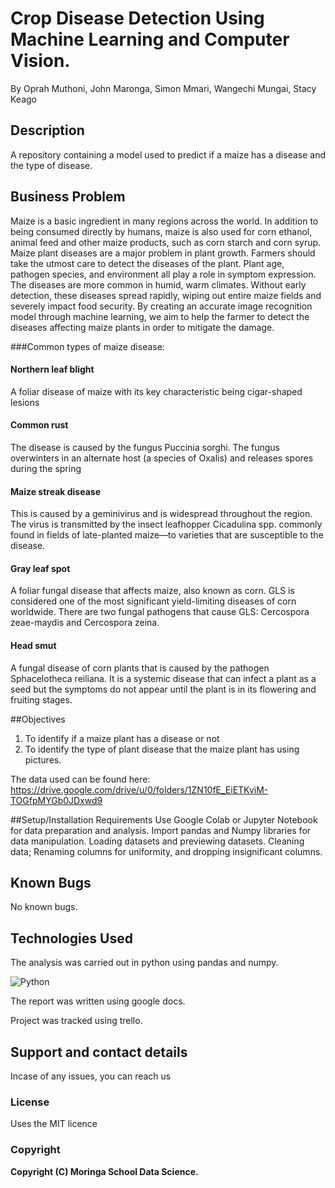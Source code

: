 # Crop Disease Detection Using Machine Learning and Computer Vision.

By Oprah Muthoni, John Maronga, Simon Mmari, Wangechi Mungai, Stacy Keago

## Description
A repository containing a model used to predict if a maize has a disease and the type of disease.

## Business Problem
Maize is a basic ingredient in many regions across the world. In addition to being consumed directly by humans, maize is also used for corn ethanol, animal feed and other maize products, such as corn starch and corn syrup. Maize plant diseases are a major problem in plant growth. Farmers should take the utmost care to detect the diseases of the plant. Plant age, pathogen species, and environment all play a role in symptom expression. The diseases are more common in humid, warm climates. Without early detection, these diseases spread rapidly, wiping out entire maize fields and severely impact  food security. By creating an accurate image recognition model through machine learning, we aim to help the farmer to detect the diseases affecting maize plants in order to mitigate the damage. 

###Common types of maize disease:
#### Northern leaf blight
A foliar disease of maize with its key characteristic being cigar-shaped lesions
#### Common rust
The disease is caused by the fungus Puccinia sorghi. The fungus overwinters in an alternate host (a species of Oxalis) and releases spores during the spring
#### Maize streak disease 
This is caused by a geminivirus and is widespread throughout the region. The virus is transmitted by the insect leafhopper Cicadulina spp. commonly found in fields of late-planted maize—to varieties that are susceptible to the disease.
#### Gray leaf spot 
A foliar fungal disease that affects maize, also known as corn. GLS is considered one of the most significant yield-limiting diseases of corn worldwide. There are two fungal pathogens that cause GLS: Cercospora zeae-maydis and Cercospora zeina.
#### Head smut
A fungal disease of corn plants that is caused by the pathogen Sphacelotheca reiliana. It is a systemic disease that can infect a plant as a seed but the symptoms do not appear until the plant is in its flowering and fruiting stages.


##Objectives
1. To identify if a maize plant has a disease or not
2. To identify the type of plant disease that the maize plant has using pictures.

The data used can be found here: https://drive.google.com/drive/u/0/folders/1ZN10fE_EiETKviM-TOGfpMYGb0JDxwd9

##Setup/Installation Requirements
Use Google Colab or Jupyter Notebook for data preparation and analysis. Import pandas and Numpy libraries for data manipulation. Loading datasets and previewing datasets. Cleaning data; Renaming columns for uniformity, and dropping insignificant columns.

## Known Bugs
No known bugs. 
## Technologies Used
The analysis was carried out in python using pandas and numpy.

![Python](https://forthebadge.com/images/badges/made-with-python.svg)

The report was written using google docs. 

Project was tracked using trello.

## Support and contact details
Incase of any issues, you can reach us 
### License
Uses the MIT licence
### Copyright
**Copyright (C) Moringa School Data Science.**

